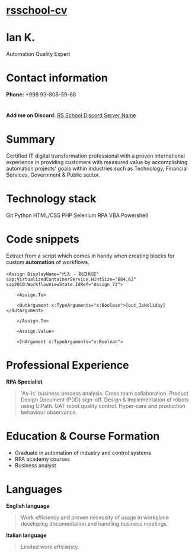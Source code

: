 # [rsschool-cv](https://KuzinYD.github.io/rsschool-cv/cv)

# Ian K.
Automation Quality Expert 
# Contact information

**Phone:** +998 93-808-59-68
#
**Add me on Discord:** [RS School Discord Server Name ](glitchyouth#0340"Placeholder")
# Summary 
Certified IT digital transformation professional with a proven international experience in providing customers with measured value by accomplishing automation projects' goals within industries such as Technology,  Financial Services, Government & Public sector.
# Technology stack  
Git
Python
HTML/CSS
PHP
Selenium
RPA
VBA
Powershell
# Code snippets
Extract from a script which comes in handy when creating blocks for custom **automation** of workflows.

```
<Assign DisplayName="代入 - 祝日判定" sap:VirtualizedContainerService.HintSize="684,62" sap2010:WorkflowViewState.IdRef="Assign_72">

	<Assign.To>

	<OutArgument x:TypeArguments="x:Boolean">[out_IsHoliday]		   		  </OutArgument>

	</Assign.To>
	
	<Assign.Value>

	<InArgument x:TypeArguments="x:Boolean">
```
# Professional Experience 
**RPA Specialist**
>'As-Is'  business process analysis. Cross team collaboration. Product Design Document (PDD) sign-off. Design & Implementation of robots using UiPath. UAT robot quality control. Hyper-care and production behaviour observance.
#  Education & Course Formation
- Graduate in automation of industry and control systems
- RPA academy courses
- Business analyst 
# Languages 
**English language**
> Work efficiency and proven necessity of usage in workplace developing documentation and handling business meetings.

**Italian language**
>Limited work efficiency. 
